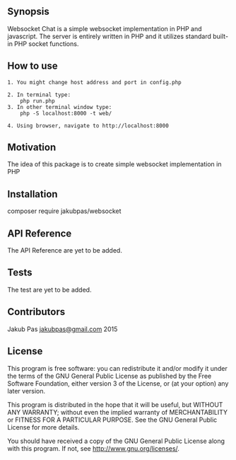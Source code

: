 ## Synopsis

Websocket Chat is a simple websocket implementation in PHP and javascript. The server is entirely written in PHP and it utilizes standard built-in PHP socket functions.

## How to use 

```
1. You might change host address and port in config.php

2. In terminal type: 
	php run.php
3. In other terminal window type:		
	php -S localhost:8000 -t web/

4. Using browser, navigate to http://localhost:8000
```

## Motivation

The idea of this package is to create simple websocket implementation in PHP

## Installation

composer require jakubpas/websocket

## API Reference

The API Reference are yet to be added.

## Tests

The test are yet to be added.

## Contributors

Jakub Pas <jakubpas@gmail.com> 2015

## License

This program is free software: you can redistribute it and/or modify
it under the terms of the GNU General Public License as published by
the Free Software Foundation, either version 3 of the License, or
(at your option) any later version.

This program is distributed in the hope that it will be useful,
but WITHOUT ANY WARRANTY; without even the implied warranty of
MERCHANTABILITY or FITNESS FOR A PARTICULAR PURPOSE.  See the
GNU General Public License for more details.

You should have received a copy of the GNU General Public License
along with this program.  If not, see <http://www.gnu.org/licenses/>.
